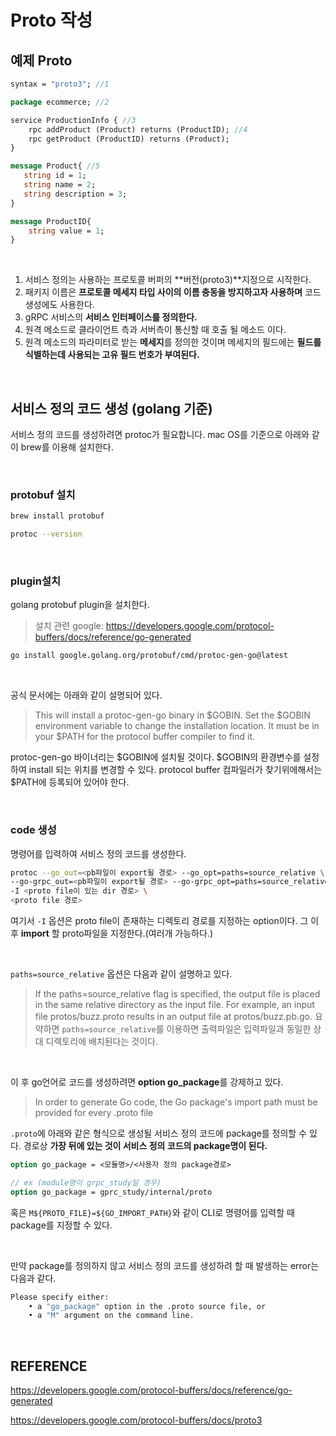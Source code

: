 Proto 작성
===

## 예제 Proto

```proto
syntax = "proto3"; //1

package ecommerce; //2

service ProductionInfo { //3
    rpc addProduct (Product) returns (ProductID); //4
    rpc getProduct (ProductID) returns (Product);
}

message Product{ //5
   string id = 1;
   string name = 2;
   string description = 3;
}

message ProductID{
    string value = 1;
}
```

<br>

1. 서비스 정의는 사용하는 프로토콜 버퍼의 **버전(proto3)**지정으로 시작한다.
2. 패키지 이름은 **프로토콜 메세지 타입 사이의 이름 충동을 방지하고자 사용하며** 코드 생성에도 사용한다.
3. gRPC 서비스의 **서비스 인터페이스를 정의한다.**
4. 원격 메소드로 클라이언트 측과 서버측이 통신할 때 호출 될 메소드 이다.
5. 원격 메소드의 파라미터로 받는 **메세지**를 정의한 것이며 메세지의 필드에는 **필드를 식별하는데 사용되는 고유 필드 번호가 부여된다.**

<br>

## 서비스 정의 코드 생성 (golang 기준)

서비스 정의 코드를 생성하려면 protoc가 필요합니다. mac OS를 기준으로 아래와 같이 brew를 이용해 설치한다.

<br>

### protobuf 설치

```zsh
brew install protobuf

protoc --version
```
<br>

### plugin설치

golang protobuf plugin을 설치한다. 
>설치 관련 google: https://developers.google.com/protocol-buffers/docs/reference/go-generated

```zsh
go install google.golang.org/protobuf/cmd/protoc-gen-go@latest
```

<br>

공식 문서에는 아래와 같이 설명되어 있다.
>This will install a protoc-gen-go binary in $GOBIN. Set the $GOBIN environment variable to change the installation location. It must be in your $PATH for the protocol buffer compiler to find it.

protoc-gen-go 바이너리는 $GOBIN에 설치될 것이다. $GOBIN의 환경변수를 설정하여 install 되는 위치를 변경할 수 있다. protocol buffer 컴파일러가 찾기위에해서는 $PATH에 등록되어 있어야 한다.

<br>

### code 생성

명령어를 입력하여 서비스 정의 코드를 생성한다.
```zsh
protoc --go_out=<pb파일이 export될 경로> --go_opt=paths=source_relative \
--go-grpc_out=<pb파일이 export될 경로> --go-grpc_opt=paths=source_relative \
-I <proto file이 있는 dir 경로> \
<proto file 경로>
```

여기서 `-I` 옵션은 proto file이 존재하는 디렉토리 경로를 지정하는 option이다. 그 이후 **import** 할 proto파일을 지정한다.(여러개 가능하다.)

<Br>

`paths=source_relative` 옵션은 다음과 같이 설명하고 있다.
>If the paths=source_relative flag is specified, the output file is placed in the same relative directory as the input file. For example, an input file protos/buzz.proto results in an output file at protos/buzz.pb.go.
요약하면 `paths=source_relative`를 이용하면 출력파일은 입력파일과 동일한 상대 디렉토리에 배치된다는 것이다.

<br>

이 후 go언어로 코드를 생성하려면 **option go_package**를 강제하고 있다.
>In order to generate Go code, the Go package's import path must be provided for every .proto file

`.proto`에 아래와 같은 형식으로 생성될 서비스 정의 코드에 package를 정의할 수 있다. 경로상 **가장 뒤에 있는 것이 서비스 정의 코드의 package명이 된다.**
```proto
option go_package = <모듈명>/<사용자 정의 package경로>

// ex (module명이 grpc_study일 경우)
option go_package = gprc_study/internal/proto
```
혹은 `M${PROTO_FILE}=${GO_IMPORT_PATH}`와 같이 CLI로 명령어를 입력할 때 package를 지정할 수 있다.

<br>

만약 package를 정의하지 않고 서비스 정의 코드를 생성하려 할 때 발생하는 error는 다음과 같다.
```zsh
Please specify either:
    • a "go_package" option in the .proto source file, or
    • a "M" argument on the command line.
```

<br>

## REFERENCE

https://developers.google.com/protocol-buffers/docs/reference/go-generated

https://developers.google.com/protocol-buffers/docs/proto3


